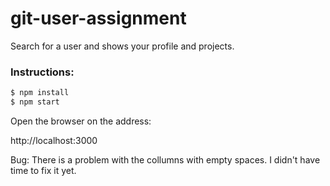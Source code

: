 # git-user-assignment
Search for a user and shows your profile and projects.

### Instructions:
```sh
$ npm install
$ npm start
```

Open the browser on the address: 

http://localhost:3000

Bug:
There is a problem with the collumns with empty spaces. 
I didn't have time to fix it yet. 
